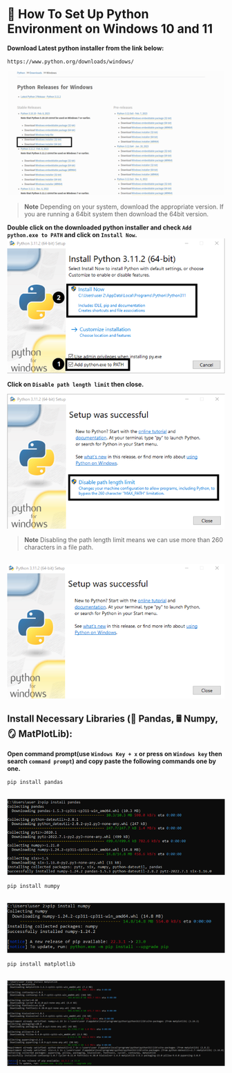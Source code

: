 # :rocket: How To Set Up Python Environment on Windows 10 and 11
**Download Latest python installer from the link below:**
```cmd
https://www.python.org/downloads/windows/
```
<img src="./screenshots/1.png"/>


> **Note**
> Depending on your system, download the appropriate version. If you are running a 64bit system then download the 64bit version.

**Double click on the downloaded python installer and check ```Add python.exe to PATH``` and click on ```Install Now```.** <br />
<img src="./screenshots/2.png"/>

**Click on ```Disable path length limit``` then close.** <br />

<img src="./screenshots/3.png"/>

> **Note**
> Disabling the path length limit means we can use more than 260 characters in a file path.

<br />

<img src="./screenshots/4.png"/>

<br />

## Install Necessary Libraries (🐼 Pandas, 🖩 Numpy, 🪞 MatPlotLib):
**Open command prompt(use ```Windows Key + x``` or press on ```Windows key``` then search ```command prompt```) and copy paste the following commands one by one.**
```bash
pip install pandas
```
<br />
<img src="./screenshots/5.png"/>

```bash
pip install numpy
```
<br />
<img src="./screenshots/6.png"/>



```bash
pip install matplotlib
```

<br />
<img src="./screenshots/7.png"/>



